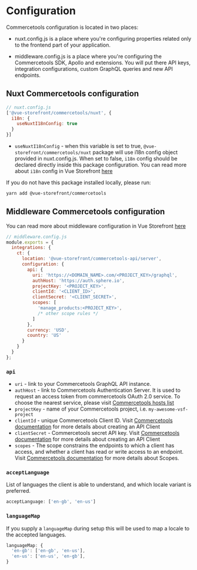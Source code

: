# Configuration


Commercetools configuration is located in two places:

- nuxt.config.js is a place where you're configuring properties related only to the frontend part of your application.

- middleware.config.js is a place where you're configuring the Commercetools SDK, Apollo and extensions. You will put there API keys, integration configurations, custom GraphQL queries and new API endpoints.

## Nuxt Commercetools configuration

```js
// nuxt.config.js
['@vue-storefront/commercetools/nuxt', {
  i18n: {
    useNuxtI18nConfig: true
  }
}]
```

- `useNuxtI18nConfig` - when this variable is set to true, `@vue-storefront/commercetools/nuxt` package will use i18n config object provided in nuxt.config.js. When set to false, `i18n` config should be declared directly inside this package configuration. You can read more about `i18n` config in Vue Storefront [here](../advanced/internationalization.md)

If you do not have this package installed locally, please run:

```sh
yarn add @vue-storefront/commercetools
```

## Middleware Commercetools configuration

You can read more about middleware configuration in Vue Storefront [here](../advanced/server-middleware.md#configuration)

```js
// middleware.config.js
module.exports = {
  integrations: {
    ct: {
      location: '@vue-storefront/commercetools-api/server',
      configuration: {
        api: {
          uri: 'https://<DOMAIN_NAME>.com/<PROJECT_KEY>/graphql',
          authHost: 'https://auth.sphere.io',
          projectKey: '<PROJECT_KEY>',
          clientId: '<CLIENT_ID>',
          clientSecret: '<CLIENT_SECRET>',
          scopes: [
            'manage_products:<PROJECT_KEY>',
            /* other scope rules */
          ]
        },
        currency: 'USD',
        country: 'US'
      }
    }
  }
};
```

### `api`

- `uri` - link to your Commercetools GraphQL API instance.
- `authHost` - link to Commercetools Authentication Server. It is used to request an access token from commercetools OAuth 2.0 service. To choose the nearest service, please visit [Commercetools hosts list](https://docs.commercetools.com/api/authorization)
- `projectKey` - name of your Commercetools project, i.e. `my-awesome-vsf-project`
- `clientId` - unique Commercetools Client ID. Visit [Commercetools documentation](https://docs.commercetools.com/tutorials/getting-started#creating-an-api-client) for more details about creating an API Client
- `clientSecret` - Commercetools secret API key. Visit [Commercetools documentation](https://docs.commercetools.com/tutorials/getting-started#creating-an-api-client) for more details about creating an API Client
- `scopes` - The scope constrains the endpoints to which a client has access, and whether a client has read or write access to an endpoint. Visit [Commercetools documentation](https://docs.commercetools.com/api/scopes#top) for more details about Scopes.

### `acceptLanguage`

List of languages the client is able to understand, and which locale variant is preferred.

```js
acceptLanguage: ['en-gb', 'en-us']
```

### `languageMap`

If you supply a `languageMap` during setup this will be used to map a locale to the accepted languages.

```js
languageMap: {
  'en-gb': ['en-gb', 'en-us'],
  'en-us': ['en-us', 'en-gb'],
}
```

